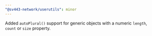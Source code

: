 ```yaml
---
"@sv443-network/userutils": minor
---
```


Added `autoPlural()` support for generic objects with a numeric `length`, `count` or `size` property.
